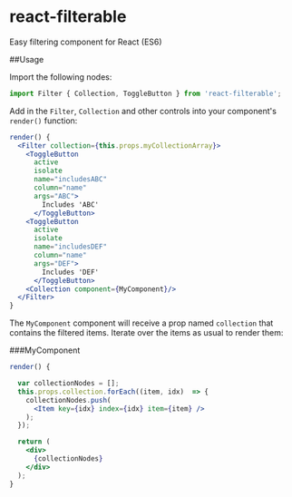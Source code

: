 # react-filterable
Easy filtering component for React (ES6)

##Usage

Import the following nodes:

```jsx
import Filter { Collection, ToggleButton } from 'react-filterable';
```

Add in the ```Filter```, ```Collection``` and other controls into your component's ```render()``` function:

```jsx
render() {
  <Filter collection={this.props.myCollectionArray}>
    <ToggleButton
      active
      isolate
      name="includesABC"
      column="name"
      args="ABC">
        Includes 'ABC'
      </ToggleButton>
    <ToggleButton
      active
      isolate
      name="includesDEF"
      column="name"
      args="DEF">
        Includes 'DEF'
      </ToggleButton>
    <Collection component={MyComponent}/>
  </Filter>
}
```

The ```MyComponent``` component will receive a prop named ```collection``` that contains the filtered items. Iterate over the items as usual to render them:

###MyComponent

```jsx
render() {

  var collectionNodes = [];
  this.props.collection.forEach((item, idx)  => {
    collectionNodes.push(
      <Item key={idx} index={idx} item={item} />
    );
  });

  return (
    <div>
      {collectionNodes}
    </div>
  );
}
```

